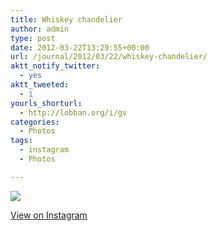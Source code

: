 ```yaml
---
title: Whiskey chandelier
author: admin
type: post
date: 2012-03-22T13:29:55+00:00
url: /journal/2012/03/22/whiskey-chandelier/
aktt_notify_twitter:
  - yes
aktt_tweeted:
  - 1
yourls_shorturl:
  - http://lobban.org/i/gv
categories:
  - Photos
tags:
  - instagram
  - Photos

---
```

![][1]

[View on Instagram][2]

 [1]: http://lobban.org/wp-content/uploads/HLIC/f4183963fba185fb236a6987f50eda00.jpg
 [2]: http://instagr.am/p/IeexxJqlir/